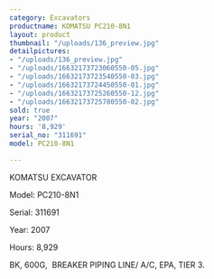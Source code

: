 ```yaml
---
category: Excavators
productname: KOMATSU PC210-8N1
layout: product
thumbnail: "/uploads/136_preview.jpg"
detailpictures:
- "/uploads/136_preview.jpg"
- "/uploads/16632173723060550-05.jpg"
- "/uploads/16632173723540550-03.jpg"
- "/uploads/16632173724450550-01.jpg"
- "/uploads/16632173725260550-12.jpg"
- "/uploads/16632173725780550-02.jpg"
sold: true
year: "2007"
hours: '8,929'
serial_no: "311691"
model: PC210-8N1

---
```

KOMATSU EXCAVATOR&nbsp;

Model:&nbsp;PC210-8N1

Serial: 311691

Year:&nbsp;2007

Hours:&nbsp;8,929

BK, 600G, &nbsp;BREAKER PIPING LINE/ A/C, EPA, TIER 3.